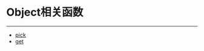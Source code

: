 # Object相关函数

---

- [pick](/repository/Libraries/Lodash/pick.md#pick)
- [get](/repository/Libraries/Lodash/get.md#get)